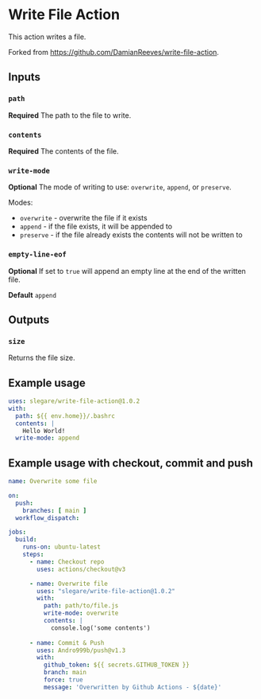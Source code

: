# Write File Action

This action writes a file.

Forked from https://github.com/DamianReeves/write-file-action.

## Inputs

### `path`

**Required** The path to the file to write.

### `contents`

**Required** The contents of the file.

### `write-mode`

**Optional** The mode of writing to use: `overwrite`, `append`, or `preserve`.

Modes:

- `overwrite` - overwrite the file if it exists
- `append` - if the file exists, it will be appended to
- `preserve` - if the file already exists the contents will not be written to

### `empty-line-eof`

**Optional** If set to `true` will append an empty line at the end of the written file.

**Default** `append`

## Outputs

### `size`

Returns the file size.

## Example usage

```yaml
uses: slegare/write-file-action@1.0.2
with:
  path: ${{ env.home}}/.bashrc
  contents: |
    Hello World!
  write-mode: append
```

## Example usage with checkout, commit and push
```yaml
name: Overwrite some file

on:
  push:
    branches: [ main ]
  workflow_dispatch:

jobs:
  build:
    runs-on: ubuntu-latest
    steps:
      - name: Checkout repo
        uses: actions/checkout@v3

      - name: Overwrite file
        uses: "slegare/write-file-action@1.0.2"
        with:
          path: path/to/file.js
          write-mode: overwrite
          contents: |
            console.log('some contents')
            
      - name: Commit & Push
        uses: Andro999b/push@v1.3
        with:
          github_token: ${{ secrets.GITHUB_TOKEN }}
          branch: main
          force: true
          message: 'Overwritten by Github Actions - ${date}'
```
